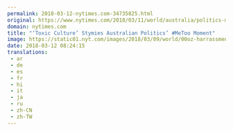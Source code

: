 ```yaml
---
permalink: 2018-03-12-nytimes.com-34735825.html
original: https://www.nytimes.com/2018/03/11/world/australia/politics-me-too.html?partner=rss&amp;emc=rss
domain: nytimes.com
title: "‘Toxic Culture’ Stymies Australian Politics’ #MeToo Moment"
image: https://static01.nyt.com/images/2018/03/09/world/00oz-harrassment/00oz-harrassment-mediumThreeByTwo440.jpg
date: 2018-03-12 08:24:15
translations: 
 - ar
 - de
 - es
 - fr
 - hi
 - it
 - ja
 - ru
 - zh-CN
 - zh-TW
---
```


